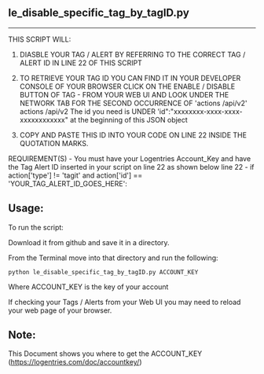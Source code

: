 le_disable_specific_tag_by_tagID.py
-------------------
-------------------

THIS SCRIPT WILL:
 1. DIASBLE YOUR TAG / ALERT BY REFERRING TO THE CORRECT TAG / ALERT ID IN LINE 22 OF THIS SCRIPT

 2. TO RETRIEVE YOUR TAG ID YOU CAN FIND IT IN YOUR DEVELOPER CONSOLE OF YOUR BROWSER
    CLICK ON THE ENABLE / DISABLE BUTTON OF TAG - FROM YOUR WEB UI
    AND LOOK UNDER THE NETWORK TAB FOR THE SECOND OCCURRENCE OF 'actions  /api/v2'
 		actions
 		/api/v2
 	The id you need is UNDER 'id":"xxxxxxxx-xxxx-xxxx-xxxxxxxxxxxx" at the beginning of this JSON object
 
3.  COPY AND PASTE THIS ID INTO YOUR CODE ON LINE 22 INSIDE THE QUOTATION MARKS.

REQUIREMENT(S) - You must have your Logentries Account_Key and have the Tag Alert ID inserted in your script on line 22 as shown below
line 22 - if action['type'] != 'tagit' and action['id'] == 'YOUR_TAG_ALERT_ID_GOES_HERE':


Usage:
-----

To run the script:

Download it from github and save it in a directory. 

From the Terminal move into that directory and run the following: 

	python le_disable_specific_tag_by_tagID.py ACCOUNT_KEY

Where ACCOUNT_KEY is the key of your account

If checking your Tags / Alerts from your Web UI you may need to reload your web page of your browser.

Note:
-----
This Document shows you where to get the ACCOUNT_KEY (https://logentries.com/doc/accountkey/)
